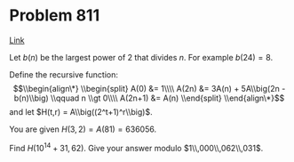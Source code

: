 # Problem 811

[Link](https://projecteuler.net/problem=811)

Let $b(n)$ be the largest power of 2 that divides $n$. For example $b(24) = 8$.

Define the recursive function: $$\\begin{align\*} \\begin{split} A(0) &= 1\\\\ A(2n) &= 3A(n) + 5A\\big(2n - b(n)\\big) \\qquad n \\gt 0\\\\ A(2n+1) &= A(n) \\end{split} \\end{align\*}$$ and let $H(t,r) = A\\big((2^t+1)^r\\big)$.

You are given $H(3,2) = A(81) = 636056$.

Find $H(10^{14}+31,62)$. Give your answer modulo $1\\,000\\,062\\,031$.